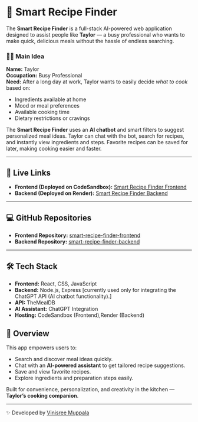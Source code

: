 # 🍳 Smart Recipe Finder

The **Smart Recipe Finder** is a full-stack AI-powered web application designed to assist people like **Taylor** — a busy professional who wants to make quick, delicious meals without the hassle of endless searching.

### 👩‍🍳 Main Idea
**Name:** Taylor  
**Occupation:** Busy Professional  
**Need:** After a long day at work, Taylor wants to easily decide *what to cook* based on:
- Ingredients available at home  
- Mood or meal preferences  
- Available cooking time  
- Dietary restrictions or cravings  

The **Smart Recipe Finder** uses an **AI chatbot** and smart filters to suggest personalized meal ideas. Taylor can chat with the bot, search for recipes, and instantly view ingredients and steps. Favorite recipes can be saved for later, making cooking easier and faster.

---

## 🚀 Live Links

- **Frontend (Deployed on CodeSandbox):** [Smart Recipe Finder Frontend](https://codesandbox.io/p/github/Muppalavinisree/smart-recipe-finder-frontend)  
- **Backend (Deployed on Render):** [Smart Recipe Finder Backend](https://smart-recipe-finder-backend-19ot.onrender.com)

---

## 💻 GitHub Repositories

- **Frontend Repository:** [smart-recipe-finder-frontend](https://github.com/Muppalavinisree/smart-recipe-finder-frontend)  
- **Backend Repository:** [smart-recipe-finder-backend](https://github.com/Muppalavinisree/smart-recipe-finder-backend)

---
## 🛠️ Tech Stack
- **Frontend:** React, CSS, JavaScript  
- **Backend:** Node.js, Express [currently used only for integrating the ChatGPT API (AI chatbot functionality).]
- **API:** TheMealDB  
- **AI Assistant:** ChatGPT Integration  
- **Hosting:** CodeSandbox (Frontend),Render (Backend)


## 🧠 Overview

This app empowers users to:
- Search and discover meal ideas quickly.  
- Chat with an **AI-powered assistant** to get tailored recipe suggestions.  
- Save and view favorite recipes.  
- Explore ingredients and preparation steps easily.  

Built for convenience, personalization, and creativity in the kitchen — **Taylor’s cooking companion**.

---
✨ Developed by [Vinisree Muppala](https://github.com/Muppalavinisree)
